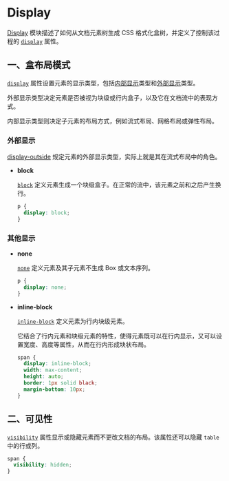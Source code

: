 # Display

[Display](https://www.w3.org/TR/css-display/) 模块描述了如何从文档元素树生成 CSS 格式化盒树，并定义了控制该过程的 [`display`](https://www.w3.org/TR/css-display/#propdef-display) 属性。

## 一、盒布局模式

[`display`](https://www.w3.org/TR/css-display/#propdef-display) 属性设置元素的显示类型，包括[内部显示](https://www.w3.org/TR/css-display/#typedef-display-inside)类型和[外部显示](https://www.w3.org/TR/css-display/#typedef-display-outside)类型。

外部显示类型决定元素是否被视为块级或行内盒子，以及它在文档流中的表现方式。

内部显示类型则决定子元素的布局方式，例如流式布局、网格布局或弹性布局。

### 外部显示

[display-outside](https://www.w3.org/TR/css-display/#typedef-display-outside) 规定元素的外部显示类型，实际上就是其在流式布局中的角色。

- **block**

  [`block`](https://www.w3.org/TR/css-display/#ref-for-valdef-display-block) 定义元素生成一个块级盒子。在正常的流中，该元素之前和之后产生换行。
  
  ```css
  p {
    display: block;
  }
  ```

### 其他显示

- **none**

  [`none`](https://www.w3.org/TR/css-display/#ref-for-valdef-display-none%E2%91%A2) 定义元素及其子元素不生成 Box 或文本序列。
  
  ```css
  p {
    display: none;
  }
  ```

- **inline-block**

  [`inline-block`](https://www.w3.org/TR/css-display/#ref-for-valdef-display-inline-block) 定义元素为行内块级元素。
  
  它结合了行内元素和块级元素的特性，使得元素既可以在行内显示，又可以设置宽度、高度等属性，从而在行内形成块状布局。
  
  ```css
  span {
    display: inline-block;
    width: max-content;
    height: auto;
    border: 1px solid black;
    margin-bottom: 10px;
  }
  ```

## 二、可见性

[`visibility`](https://www.w3.org/TR/css-display/#propdef-visibility) 属性显示或隐藏元素而不更改文档的布局。该属性还可以隐藏 `table` 中的行或列。

```css
span {
  visibility: hidden;
}
```

